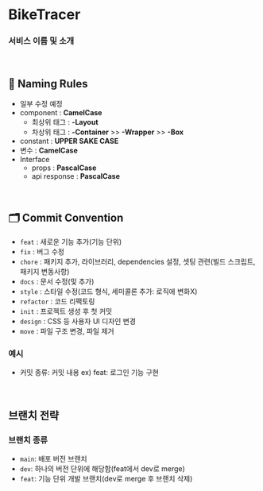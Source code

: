 <h1> BikeTracer </h1>

<h3> 서비스 이름 및 소개 </h3>



<br>


## 🔖 Naming Rules

- 일부 수정 예정
- component : **CamelCase**
    - 최상위 태그 : **-Layout**
    - 차상위 태그 : **-Container** >> **-Wrapper** >> **-Box**
- constant : **UPPER SAKE CASE**
- 변수 : **CamelCase**
- Interface
    - props : **PascalCase**
    - api response : **PascalCase**

<br>


## **🗂️ Commit Convention**

- `feat` : 새로운 기능 추가(기능 단위)
- `fix` : 버그 수정
- `chore` : 패키지 추가, 라이브러리, dependencies 설정, 셋팅 관련(빌드 스크립트, 패키지 변동사항)
- `docs` : 문서 수정(및 추가)
- `style` : 스타일 수정(코드 형식, 세미콜론 추가: 로직에 변화X)
- `refactor` : 코드 리팩토링
- `init` : 프로젝트 생성 후 첫 커밋
- `design` : CSS 등 사용자 UI 디자인 변경
- `move` : 파일 구조 변경, 파일 제거

### 예시
- 커밋 종류: 커밋 내용 ex) feat: 로그인 기능 구현


<br>

## 브랜치 전략

### 브랜치 종류
- `main`: 배포 버전 브랜치
- `dev`: 하나의 버전 단위에 해당함(feat에서 dev로 merge)
- `feat`: 기능 단위 개발 브랜치(dev로 merge 후 브랜치 삭제)


<br>
